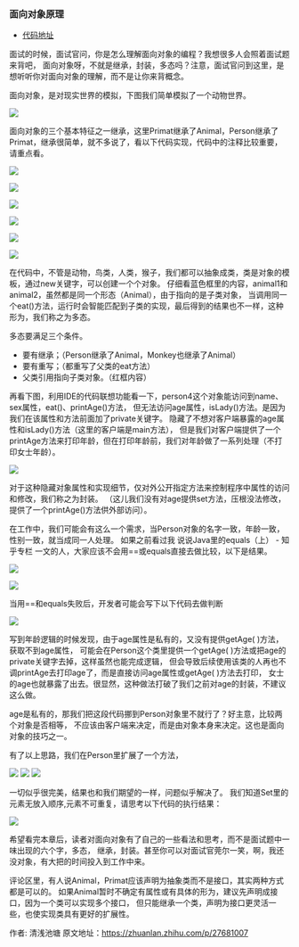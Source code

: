 ### 面向对象原理

- [代码地址](https://github.com/changsong/jsong/blob/master/src/main/java/com/jsong/oop/)

面试的时候，面试官问，你是怎么理解面向对象的编程？我想很多人会照着面试题来背吧，
面向对象呀，不就是继承，封装，多态吗？注意，面试官问到这里，是想听听你对面向对象的理解，而不是让你来背概念。

面向对象，是对现实世界的模拟，下图我们简单模拟了一个动物世界。

![](https://pic4.zhimg.com/80/v2-7d7ace2e1548587a81705eecacb0c1f7_720w.png)

面向对象的三个基本特征之一继承，这里Primat继承了Animal，Person继承了Primat，继承很简单，就不多说了，看以下代码实现，代码中的注释比较重要，请重点看。

![](https://pic1.zhimg.com/80/v2-7f26a9dd54b5fcc0239de5d9c87350ec_720w.png)

![](https://pic1.zhimg.com/80/v2-2dfd40e2fa6361b212d2d05c11402611_720w.png)

![](https://pic1.zhimg.com/80/v2-0fdb756ec25c2df16b200e24cde4b598_720w.png)

![](https://pic1.zhimg.com/80/v2-00692a11f05dd60efd4b89bc96e4ccb3_720w.png)

![](https://pic1.zhimg.com/80/v2-dc4e20d09b7db9b82b80181189dd9d21_720w.png)

![](https://pic1.zhimg.com/80/v2-20345622b8754cf33457d2ac6cec7612_720w.png)

在代码中，不管是动物，鸟类，人类，猴子，我们都可以抽象成类，类是对象的模板，通过new关键字，可以创建一个个对象。
仔细看蓝色框里的内容，animal1和animal2，虽然都是同一个形态（Animal），由于指向的是子类对象，
当调用同一个eat()方法，运行时会智能匹配到子类的实现，最后得到的结果也不一样，这种形为，我们称之为多态。

多态要满足三个条件。

- 要有继承；（Person继承了Animal，Monkey也继承了Animal）
- 要有重写；（都重写了父类的eat方法）
- 父类引用指向子类对象。（红框内容）

再看下图，利用IDE的代码联想功能看一下，person4这个对象能访问到name、sex属性，eat()、printAge()方法，
但无法访问age属性，isLady()方法。是因为我们在该属性和方法前面加了private关键字。
隐藏了不想对客户端暴露的age属性和isLady()方法（这里的客户端是main方法），
但是我们对客户端提供了一个printAge方法来打印年龄，但在打印年龄前，我们对年龄做了一系列处理（不打印女士年龄）。

![](https://pic1.zhimg.com/80/v2-911b969cd0dc43effa764658cbb0bfcc_720w.png)

对于这种隐藏对象属性和实现细节，仅对外公开指定方法来控制程序中属性的访问和修改，我们称之为封装。
（这儿我们没有对age提供set方法，压根没法修改，提供了一个printAge()方法供外部访问）。

在工作中，我们可能会有这么一个需求，当Person对象的名字一致，年龄一致，性别一致，就当成同一人处理。
如果之前看过我 说说Java里的equals（上） - 知乎专栏 一文的人，大家应该不会用==或equals直接去做比较，以下是结果。

![](https://pic2.zhimg.com/80/v2-0609840e53e6594694e8a3fc6e467c9d_720w.png)

![](https://pic4.zhimg.com/80/v2-32a1c1383dcace9fa6d58b629d473b97_720w.png)

当用==和equals失败后，开发者可能会写下以下代码去做判断

![](https://pic1.zhimg.com/80/v2-6a0062e1fa4711e881859b0bc4a2b978_720w.png)

写到年龄逻辑的时候发现，由于age属性是私有的，又没有提供getAge( )方法，获取不到age属性，
可能会在Person这个类里提供一个getAge( )方法或把age的private关键字去掉，这样虽然也能完成逻辑，
但会导致后续使用该类的人再也不调printAge去打印age了，而是直接访问age属性或getAge( )方法去打印，
女士的age也就暴露了出去。很显然，这种做法打破了我们之前对age的封装，不建议这么做。

age是私有的，那我们把这段代码挪到Person对象里不就行了？好主意，比较两个对象是否相等，
不应该由客户端来决定，而是由对象本身来决定。这也是面向对象的技巧之一。

有了以上思路，我们在Person里扩展了一个方法，

![](https://pic2.zhimg.com/80/v2-66038bca20e9bbb0ab6da76fcb522995_720w.png)
![](https://pic1.zhimg.com/80/v2-60ee9bb061459a04aa391ce6963024b8_720w.png)
![](https://pic3.zhimg.com/80/v2-dbd8b991e659f5233cd9644cec9e1a3e_720w.png)

一切似乎很完美，结果也和我们期望的一样，问题似乎解决了。
我们知道Set里的元素无放入顺序,元素不可重复，请思考以下代码的执行结果：

![](https://pic4.zhimg.com/80/v2-367a435fa2e2956a756ef31a214c678b_720w.png)

希望看完本章后，读者对面向对象有了自己的一些看法和思考，而不是面试题中一味出现的六个字，多态，
继承，封装。甚至你可以对面试官莞尔一笑，啊，我还没对象，有大把的时间投入到工作中来。

评论区里，有人说Animal，Primat应该声明为抽象类而不是接口，其实两种方式都是可以的。
如果Animal暂时不确定有属性或有具体的形为，建议先声明成接口，因为一个类可以实现多个接口，
但只能继承一个类，声明为接口更灵活一些，也使实现类具有更好的扩展性。

作者: 清浅池塘
原文地址：https://zhuanlan.zhihu.com/p/27681007

